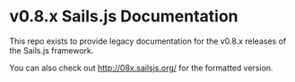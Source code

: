 # v0.8.x Sails.js Documentation

This repo exists to provide legacy documentation for the v0.8.x releases of the Sails.js framework.

You can also check out http://08x.sailsjs.org/ for the formatted version.
